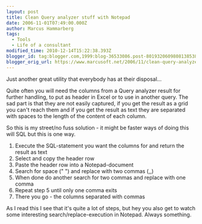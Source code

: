 ```yaml
---
layout: post
title: Clean Query analyzer stuff with Notepad
date: 2006-11-01T07:49:00.000Z
author: Marcus Hammarberg
tags:
  - Tools
  - Life of a consultant
modified_time: 2010-12-14T15:22:38.393Z
blogger_id: tag:blogger.com,1999:blog-36533086.post-8019320609808138538
blogger_orig_url: https://www.marcusoft.net/2006/11/clean-query-analyzer-stuff-with-notepad.html
---
```


Just another great utility that everybody has at their disposal...

Quite often you will need the columns from a Query analyzer result for
further handling, to put as header in Excel or to use in another query.
The sad part is that they are not easily captured, if you get the result
as a grid you can't reach them and if you get the result as text they
are separated with spaces to the length of the content of each column.

So this is my street/no fuss solution - it might be faster ways of doing
this will SQL but this is one way.

1. Execute the SQL-statement you want the columns for and return the
   result as text
2. Select and copy the header row
3. Paste the header row into a Notepad-document
4. Search for space (" ") and replace with two commas (,,)
5. When done do another search for two commas and replace with one
   comma
6. Repeat step 5 until only one comma exits
7. There you go - the columns separated with commas

As I read this I see that it's quite a lot of steps, but hey you also
get to watch some interesting search/replace-execution in Notepad.
Always something.
